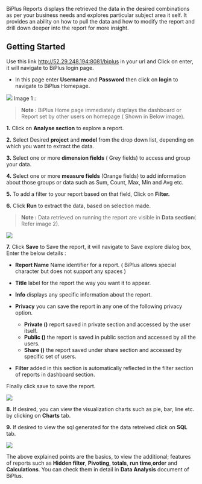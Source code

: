  BiPlus Reports displays the retrieved the data in the desired combinations as per your business needs and explores particular subject area it self. It provides an ability on how to pull the data and how to modify the report and drill down deeper into the report for more insight.

## Getting Started

Use this link http://52.29.248.194:8081/biplus in your url and Click on enter, it will navigate to BiPlus login page. 

-  In this page enter **Username** and **Password** then click on **login** to navigate to BiPlus Homepage. 

![
](https://raw.githubusercontent.com/sv18042016/fp1/master/images/biplus_login.png)
Image 1 :

> **Note :** BiPlus Home page immediately displays the dashboard or Report set by other users on homepage ( Shown in Below image).

**1.** Click on **Analyse section** to explore a report.

**2.** Select Desired **project** and **model** from the drop down list, depending on which you want to extract the data.

**3.**  Select one or more **dimension fields** ( Grey fields) to access and group your data.

**4.** Select one or more **measure fields** (Orange fields) to add information about those groups or data such as Sum, Count, Max, Min and  Avg etc. 

**5.** To add a filter to your report based on that field, Click on **Filter.**
 
 **6.** Click **Run** to extract the data, based on selection made.

>  **Note :** Data retrieved on running the report are visible in **Data section**( Refer image 2).

 ![
](https://raw.githubusercontent.com/sv18042016/fp1/62c6ac77c1e3a30e83c0718fefd7fd88ae35a203/images/data_retreived_ur.png)

**7.** Click **Save** to Save the report, it will navigate to Save explore dialog box, Enter the below details : 
 
- **Report Name** Name identifier for a report. ( BiPlus allows  special character but does not  support any spaces )

- **Title** label for the report the way you want it to appear.

- **Info** displays any specific information about the report.

- **Privacy** you can save the report in any one of the following privacy option.

  - **Private ()** report saved in private section and accessed by the user itself.
  - **Public ()** the report is saved in public section and accessed by all the users.
  -  **Share ()** the report saved under share section and accessed by specific set of users.
 - **Filter** added in this section is automatically reflected in the filter section of reports in dashboard section.
 
 Finally click save to save the report.  

![
](https://raw.githubusercontent.com/sv18042016/fp1/62c6ac77c1e3a30e83c0718fefd7fd88ae35a203/images/save_ur.png)

**8.** If desired, you can view the visualization charts such as pie, bar, line etc. by clicking on **Charts** tab.

**9.** If desired to view the sql generated for the data retreived click on **SQL** tab. 

![
](https://raw.githubusercontent.com/sv18042016/fp1/46d3025a6f09a3315a1b43392e6f77f12a74cce8/images/visual_ur.png)

The above explained points are the basics, to view the additional; features of reports such as **Hidden filter**, **Pivoting**,  **totals**, **run time**,**order** and **Calculations**. You can check them in detail in **Data Analysis** document of BiPlus.
 

<!--stackedit_data:
eyJoaXN0b3J5IjpbMTYxMDAzODEzNiwxOTQ3MjgzNTQ5LC01Nz
UyMDA1NjQsLTEwODAzMTM2NDIsLTU4Njk3NDIxNiwtMTk5Nzcx
ODg0NiwtNTQwODY4MzEsNjM0OTQ1OTgxLDE5NDk3MTQ0NzUsLT
ExODc2NTM1MTMsLTkxNDY3NDQ4NywyMTQ3MTcwOTA4LDI5NDY1
NTE0NiwxMzg1MjE0Mzc2LDk0NDI3NTA5OCwxNDY4NTcyOTgwLC
03NjA0MTcxMThdfQ==
-->